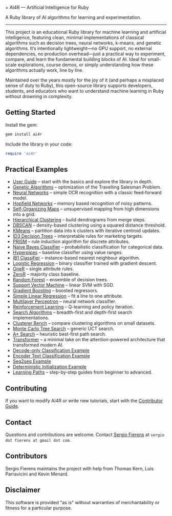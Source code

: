 = AI4R — Artificial Intelligence for Ruby

A Ruby library of AI algorithms for learning and experimentation.

---

This project is an educational Ruby library for machine learning and artificial intelligence, featuring clean, minimal implementations of classical algorithms such as decision trees, neural networks, k-means, and genetic algorithms. It’s intentionally lightweight—no GPU support, no external dependencies, no production overhead—just a practical way to experiment, compare, and learn the fundamental building blocks of AI. Ideal for small-scale explorations, course demos, or simply understanding how these algorithms actually work, line by line.

Maintained over the years mostly for the joy of it (and perhaps a misplaced sense of duty to Ruby), this open-source library supports developers, students, and educators who want to understand machine learning in Ruby without drowning in complexity.

## Getting Started

Install the gem:

```bash
gem install ai4r
```

Include the library in your code:

```ruby
require 'ai4r'
```

## Practical Examples

* [User Guide](user_guide.md) – start with the basics and explore the library in depth.
* [Genetic Algorithms](genetic_algorithms.md) – optimization of the Travelling Salesman Problem.
* [Neural Networks](neural_networks.md) – simple OCR recognition with a classic feed‑forward model.
* [Hopfield Networks](hopfield_network.md) – memory based recognition of noisy patterns.
* [Self-Organizing Maps](som.md) – unsupervised mapping from high dimensions into a grid.
* [Hierarchical Clustering](hierarchical_clustering.md) – build dendrograms from merge steps.
* [DBSCAN](dbscan.md) – density-based clustering using a squared distance threshold.
* [KMeans](kmeans.md) – partition data into k clusters with iterative centroid updates.
* [ID3 Decision Trees](machine_learning.md) – interpretable rules for marketing targets.
* [PRISM](prism.md) – rule induction algorithm for discrete attributes.
* [Naive Bayes Classifier](naive_bayes.md) – probabilistic classification for categorical data.
* [Hyperpipes](hyperpipes.md) – baseline classifier using value ranges.
* [IB1 Classifier](ib1.md) – instance-based nearest neighbour algorithm.
* [Logistic Regression](logistic_regression.md) – binary classifier trained with gradient descent.
* [OneR](one_r.md) – single attribute rules.
* [ZeroR](zero_r.md) – majority class baseline.
* [Random Forest](random_forest.md) – ensemble of decision trees.
* [Support Vector Machine](support_vector_machine.md) – linear SVM with SGD.
* [Gradient Boosting](gradient_boosting.md) – boosted regressors.
* [Simple Linear Regression](simple_linear_regression.md) – fit a line to one attribute.
* [Multilayer Perceptron](multilayer_perceptron.md) – neural network classifier.
* [Reinforcement Learning](reinforcement_learning.md) – Q-learning and policy iteration.
* [Search Algorithms](search_algorithms.md) – breadth-first and depth-first search implementations.
* [Clusterer Bench](clusterer_bench.md) – compare clustering algorithms on small datasets.
* [Monte Carlo Tree Search](monte_carlo_tree_search.md) – generic UCT search.
* [A* Search](a_star_search.md) – heuristic best-first path search.
* [Transformer](transformer.md) – a minimal take on the attention-powered architecture that transformed modern AI.
* [Decode-only Classification Example](../examples/transformer/decode_classifier_example.rb)
* [Encoder Text Classification Example](../examples/neural_network/transformer_text_classification.rb)
* [Seq2seq Example](../examples/transformer/seq2seq_example.rb)
* [Deterministic Initialization Example](../examples/transformer/deterministic_example.rb)
* [Learning Paths](learning_paths.md) – step-by-step guides from beginner to advanced.

## Contributing

If you want to modify AI4R or write new tutorials, start with the
[Contributor Guide](contributor_guide.md).

## Contact

Questions and contributions are welcome. Contact [Sergio Fierens](https://github.com/SergioFierens) at `sergio dot fierens at gmail dot com`.

## Contributors

Sergio Fierens maintains the project with help from Thomas Kern, Luis Parravicini and Kevin Menard.

## Disclaimer

This software is provided "as is" without warranties of merchantability or fitness for a particular purpose.
